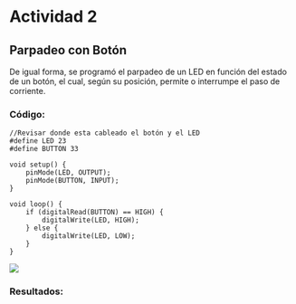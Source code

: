# Actividad 2


## Parpadeo con Botón

De igual forma, se programó el parpadeo de un LED en función del estado de un botón, el cual, según su posición, permite o interrumpe el paso de corriente.

### Código: 

```codigo
//Revisar donde esta cableado el botón y el LED
#define LED 23
#define BUTTON 33

void setup() {
    pinMode(LED, OUTPUT);
    pinMode(BUTTON, INPUT);
}

void loop() {
    if (digitalRead(BUTTON) == HIGH) {
        digitalWrite(LED, HIGH);
    } else {
        digitalWrite(LED, LOW);
    }
}
```
 ![](https://anapaumen168.github.io/miportafolio_mecatronica/Introducci%C3%B3n%20a%20la%20Mecatr%C3%B3nica/imagenes/button_blink_wiring.png)

### Resultados: